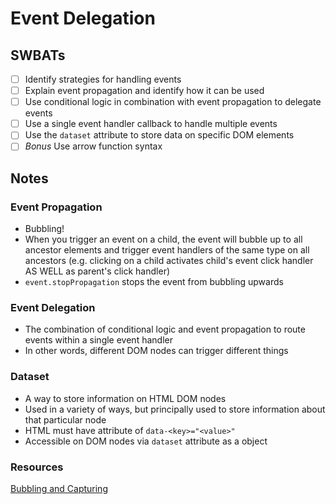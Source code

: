 # Event Delegation

## SWBATs
- [ ] Identify strategies for handling events
- [ ] Explain event propagation and identify how it can be used
- [ ] Use conditional logic in combination with event propagation to delegate events
- [ ] Use a single event handler callback to handle multiple events
- [ ] Use the `dataset` attribute to store data on specific DOM elements
- [ ] *Bonus* Use arrow function syntax

## Notes

### Event Propagation
- Bubbling!
- When you trigger an event on a child, the event will bubble up to all ancestor elements and trigger event handlers of the same type on all ancestors (e.g. clicking on a child activates child's event click handler AS WELL as parent's click handler)
- `event.stopPropagation` stops the event from bubbling upwards

### Event Delegation
- The combination of conditional logic and event propagation to route events within a single event handler
- In other words, different DOM nodes can trigger different things

### Dataset
- A way to store information on HTML DOM nodes
- Used in a variety of ways, but principally used to store information about that particular node
- HTML must have attribute of `data-<key>="<value>"`
- Accessible on DOM nodes via `dataset` attribute as a object

### Resources
[Bubbling and Capturing](https://javascript.info/bubbling-and-capturing)